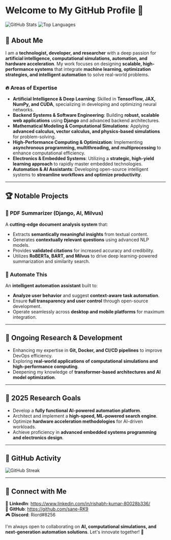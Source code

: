 # Welcome to My GitHub Profile 👋

![GitHub Stats](https://github-readme-stats.vercel.app/api?username=sane-RK9&show_icons=true&theme=radical)
![Top Languages](https://github-readme-stats.vercel.app/api/top-langs/?username=sane-RK9&layout=compact&theme=radical)

## 🚀 About Me
I am a **technologist, developer, and researcher** with a deep passion for **artificial intelligence, computational simulations, automation, and hardware acceleration**. My work focuses on designing **scalable, high-performance systems** that integrate **machine learning, optimization strategies, and intelligent automation** to solve real-world problems.

### 🔥 Areas of Expertise
- **Artificial Intelligence & Deep Learning**: Skilled in **TensorFlow, JAX, NumPy, and CUDA**, specializing in developing and optimizing neural networks.
- **Backend Systems & Software Engineering**: Building **robust, scalable web applications** using **Django** and advanced backend architectures.
- **Mathematical Modeling & Computational Simulations**: Applying **advanced calculus, vector calculus, and physics-based simulations** for problem-solving.
- **High-Performance Computing & Optimization**: Implementing **asynchronous programming, multithreading, and multiprocessing** to enhance computational efficiency.
- **Electronics & Embedded Systems**: Utilizing a **strategic, high-yield learning approach** to rapidly master embedded technologies.
- **Automation & AI Assistants**: Developing open-source intelligent systems to **streamline workflows and optimize productivity**.

---
## 🏆 Notable Projects

### 📄 PDF Summarizer (Django, AI, Milvus)
A **cutting-edge document analysis system** that:
- Extracts **semantically meaningful insights** from textual content.
- Generates **contextually relevant questions** using advanced NLP models.
- Provides **validated citations** for increased accuracy and credibility.
- Utilizes **RoBERTa, BART, and Milvus** to drive deep learning-powered summarization and similarity search.

### 🤖 Automate This
An **intelligent automation assistant** built to:
- **Analyze user behavior** and suggest **context-aware task automation**.
- Ensure **full transparency and user control** through open-source development.
- Operate seamlessly across **desktop and mobile platforms** for maximum integration.

---
## 🚧 Ongoing Research & Development
- Enhancing my expertise in **Git, Docker, and CI/CD pipelines** to improve DevOps efficiency.
- Exploring **real-world applications of computational simulations and high-performance computing**.
- Deepening my knowledge of **transformer-based architectures and AI model optimization**.

---
## 🌱 2025 Research Goals
- Develop a **fully functional AI-powered automation platform**.
- Architect and implement a **high-speed, ML-powered search engine**.
- Optimize **hardware acceleration methodologies** for AI-driven workloads.
- Achieve proficiency in **advanced embedded systems programming and electronics design**.

---
## 📌 GitHub Activity
![GitHub Streak](https://github-readme-streak-stats.herokuapp.com/?user=sane-RK9&theme=radical)

---
## 💬 Connect with Me
🔗 **LinkedIn**: https://www.linkedin.com/in/rishabh-kumar-80028b336/  
🐙 **GitHub**: https://github.com/sane-RK9  
🎮 **Discord**: Riord#8256   

I'm always open to collaborating on **AI, computational simulations, and next-generation automation solutions**. Let's innovate together! 🚀

